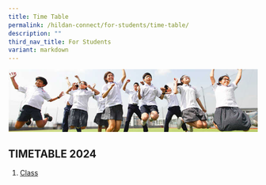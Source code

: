 ```yaml
---
title: Time Table
permalink: /hildan-connect/for-students/time-table/
description: ""
third_nav_title: For Students
variant: markdown
---
```

![](/images/Hildan%20Matters/Time%20Table%20Banner.jpg)

TIMETABLE 2024
----------

1. [Class](/files/TT_2024_Semester_1__27_Jan_2024____Class.pdf)